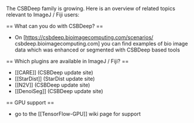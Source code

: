 The CSBDeep family is growing. Here is an overview of related topics relevant to ImageJ / Fiji users:

== What can you do with CSBDeep? ==
* On [https://csbdeep.bioimagecomputing.com/scenarios/ csbdeep.bioimagecomputing.com] you can find examples of bio image data which was enhanced or segmented with CSBDeep based tools

== Which plugins are available in ImageJ / Fiji? ==
* [[CARE]] (CSBDeep update site)
* [[StarDist]] (StarDist update site)
* [[N2V]] (CSBDeep update site)
* [[DenoiSeg]] (CSBDeep update site)

== GPU support ==
* go to the [[TensorFlow-GPU]] wiki page for support
